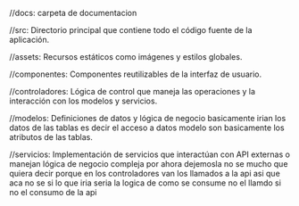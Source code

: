 //docs: carpeta de documentacion 

//src: Directorio principal que contiene todo el código fuente de la aplicación.

//assets: Recursos estáticos como imágenes y estilos globales.

//componentes: Componentes reutilizables de la interfaz de usuario.

//controladores: Lógica de control que maneja las operaciones y la interacción con los modelos y servicios.

//modelos: Definiciones de datos y lógica de negocio basicamente irian los datos de las tablas es decir el
acceso a datos modelo son basicamente los atributos de las tablas.

//servicios: Implementación de servicios que interactúan con API externas o manejan lógica de negocio compleja 
por ahora dejemosla no se mucho que quiera decir porque en los controladores van los llamados a la api asi que aca no se
si lo que iria seria la logica de como se consume no el llamdo si no el consumo de la api 